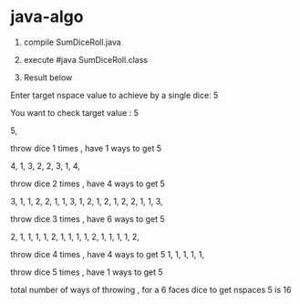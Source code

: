 # java-algo

1. compile SumDiceRoll.java 
2. execute #java SumDiceRoll.class

3. Result below



Enter target nspace value to achieve by a single dice: 5

You want to check target value : 5

5, 

throw dice 1 times , have 1 ways to get 5

4, 1,
3, 2,
2, 3,
1, 4, 

throw dice 2 times , have 4 ways to get 5

3, 1, 1, 
2, 2, 1, 
1, 3, 1, 
2, 1, 2, 
1, 2, 2, 
1, 1, 3, 

throw dice 3 times , have 6 ways to get 5

2, 1, 1, 1, 
1, 2, 1, 1, 
1, 1, 2, 1, 
1, 1, 1, 2, 

throw dice 4 times , have 4 ways to get 5
1, 1, 1, 1, 1, 

throw dice 5 times , have 1 ways to get 5


total number of ways of throwing  , for a 6 faces dice to get nspaces 5 is 16
